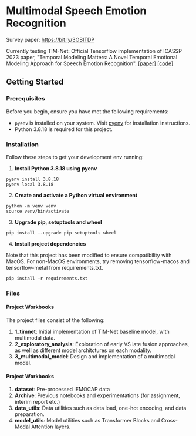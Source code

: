 # Multimodal Speech Emotion Recognition

Survey paper: https://bit.ly/3OBITDP

Currently testing TIM-Net: Official Tensorflow implementation of ICASSP 2023 paper, "Temporal Modeling Matters: A Novel Temporal Emotional Modeling Approach for Speech Emotion Recognition". [[paper]](https://arxiv.org/abs/2211.08233) [[code]](https://github.com/Jiaxin-Ye/TIM-Net_SER) 

## Getting Started

### Prerequisites

Before you begin, ensure you have met the following requirements:
- `pyenv` is installed on your system. Visit [pyenv](https://github.com/pyenv/pyenv#installation) for installation instructions.
- Python 3.8.18 is required for this project.

### Installation

Follow these steps to get your development env running:

1. **Install Python 3.8.18 using pyenv**

```
pyenv install 3.8.18
pyenv local 3.8.18
```
 
2. **Create and activate a Python virtual environment**

 ```
 python -m venv venv
 source venv/bin/activate
 ```

3. **Upgrade pip, setuptools and wheel**

 ```
 pip install --upgrade pip setuptools wheel
 ```

4. **Install project dependencies**

Note that this project has been modified to ensure compatibility with MacOS. For non-MacOS environments, try removing tensorflow-macos and tensorflow-metal from requirements.txt.

``` 
pip install -r requirements.txt
```
### Files

#### Project Workbooks
The project files consist of the following:
1. **1_timnet**: Initial implementation of TIM-Net baseline model, with multimodal data.
2. **2_exploratory_analysis**: Exploration of early VS late fusion approaches, as well as different model architctures on each modality.
3. **3_multimodal_model**: Design and implementation of a multimodal model.

#### Project Workbooks
1. **dataset**: Pre-processed IEMOCAP data
2. **Archive**: Previous notebooks and experimentations (for assignment, interim report etc.)
3. **data_utils**: Data utilities such as data load, one-hot encoding, and data preparation.
4. **model_utils**: Model utilities such as Transformer Blocks and Cross-Modal Attention layers.